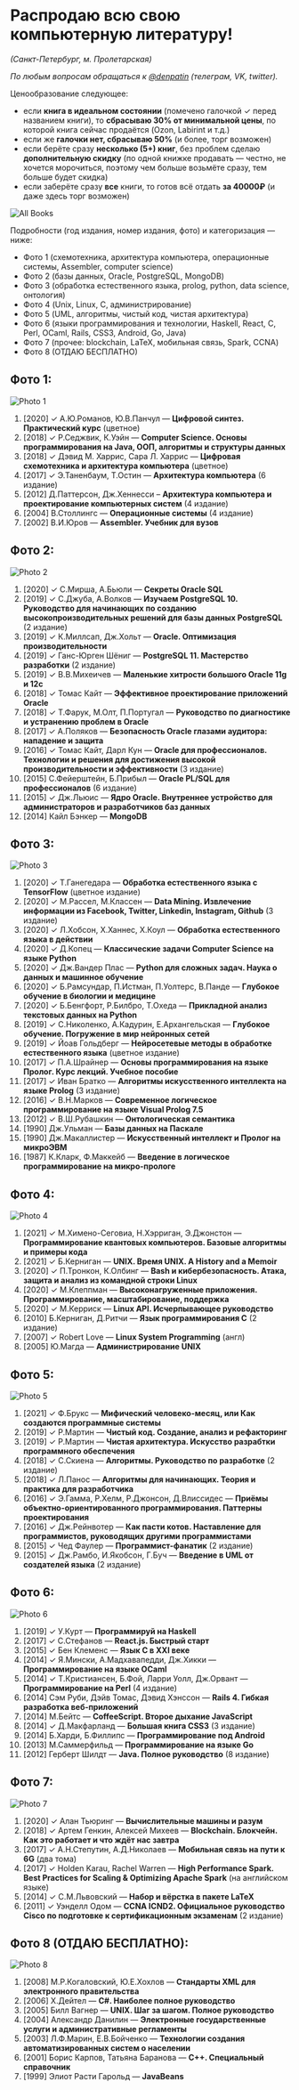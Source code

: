 Распродаю всю свою компьютерную литературу!
===========================================

_(Санкт-Петербург, м. Пролетарская)_

_По любым вопросам обращаться к [@denpatin](https://t.me/denpatin) (телеграм, VK, twitter)._

Ценообразование следующее:

* если **книга в идеальном состоянии** (помечено галочкой ✓ перед названием книги),
то **сбрасываю 30% от минимальной цены**, по которой книга сейчас продаётся (Ozon, Labirint и т.д.)
* если же **галочки нет, сбрасываю 50%** (и более, торг возможен)
* если берёте сразу **несколько (5+) книг**, без проблем сделаю **дополнительную скидку** (по одной книжке продавать — честно, не хочется морочиться, поэтому чем больше возьмёте сразу, тем больше будет скидка)
* если заберёте сразу **все** книги, то готов всё отдать **за 40000₽** (и даже здесь торг возможен)

![All Books](all%20books.JPG)

Подробности (год издания, номер издания, фото) и категоризация — ниже:

* Фото 1 (схемотехника, архитектура компьютера, операционные системы, Assembler, computer science)
* Фото 2 (базы данных, Oracle, PostgreSQL, MongoDB)
* Фото 3 (обработка естественного языка, prolog, python, data science, онтология)
* Фото 4 (Unix, Linux, C, администрирование)
* Фото 5 (UML, алгоритмы, чистый код, чистая архитектура)
* Фото 6 (языки программирования и технологии, Haskell, React, C, Perl, OCaml, Rails, CSS3, Android, Go, Java)
* Фото 7 (прочее: blockchain, LaTeX, мобильная связь, Spark, CCNA)
* Фото 8 (ОТДАЮ БЕСПЛАТНО)

## Фото 1:

![Photo 1](photo%201.JPG)

1. [2020] ✓ А.Ю.Романов, Ю.В.Панчул — **Цифровой синтез. Практический курс** (цветное)
1. [2018] ✓ Р.Седжвик, К.Уэйн — **Computer Science. Основы программирования на Java, ООП, алгоритмы и структуры данных**
1. [2018] ✓ Дэвид М. Харрис, Сара Л. Харрис — **Цифровая схемотехника и архитектура компьютера** (цветное)
1. [2017] ✓ Э.Таненбаум, Т.Остин — **Архитектура компьютера** (6 издание)
1. [2012] Д.Паттерсон, Дж.Хеннесси – **Архитектура компьютера и проектирование компьютерных систем** (4 издание)
1. [2004] В.Столлингс — **Операционные системы** (4 издание)
1. [2002] В.И.Юров — **Assembler. Учебник для вузов**

## Фото 2:

![Photo 2](photo%202.JPG)

1. [2020] ✓ С.Мирша, А.Бьюли — **Секреты Oracle SQL**
1. [2019] ✓ С.Джуба, А.Волков — **Изучаем PostgreSQL 10. Руководство для начинающих по созданию высокопроизводительных решений для базы данных PostgreSQL** (2 издание)
1. [2019] ✓ К.Миллсап, Дж.Хольт — **Oracle. Оптимизация производительности**
1. [2019] ✓ Ганс-Юрген Шёниг — **PostgreSQL 11. Мастерство разработки** (2 издание)
1. [2019] ✓ В.В.Михеичев — **Маленькие хитрости большого Oracle 11g и 12c**
1. [2018] ✓ Томас Кайт — **Эффективное проектирование приложений Oracle**
1. [2018] ✓ Т.Фарук, М.Олт, П.Португал — **Руководство по диагностике и устранению проблем в Oracle**
1. [2017] ✓ А.Поляков — **Безопасность Oracle глазами аудитора: нападение и защита**
1. [2016] ✓ Томас Кайт, Дарл Кун — **Oracle для профессионалов. Технологии и решения для достижения высокой производительности и эффективности** (3 издание)
1. [2015] С.Фейерштейн, Б.Прибыл — **Oracle PL/SQL для профессионалов** (6 издание)
1. [2015] ✓ Дж.Льюис — **Ядро Oracle. Внутреннее устройство для администраторов и разработчиков баз данных**
1. [2014] Кайл Бэнкер — **MongoDB**

## Фото 3:

![Photo 3](photo%203.JPG)

1. [2020] ✓ Т.Ганегедара — **Обработка естественного языка с TensorFlow** (цветное издание)
1. [2020] ✓ М.Рассел, М.Классен — **Data Mining. Извлечение информации из Facebook, Twitter, Linkedin, Instagram, Github** (3 издание)
1. [2020] ✓ Л.Хобсон, Х.Ханнес, Х.Коул — **Обработка естественного языка в действии**
1. [2020] ✓ Д.Копец — **Классические задачи Computer Science на языке Python**
1. [2020] ✓ Дж.Вандер Плас — **Python для сложных задач. Наука о данных и машинное обучение**
1. [2020] ✓ Б.Рамсундар, П.Истман, П.Уолтерс, В.Панде — **Глубокое обучение в биологии и медицине**
1. [2020] ✓ Б.Бенгфорт, Р.Билбро, Т.Охеда — **Прикладной анализ текстовых данных на Python**
1. [2019] ✓ С.Николенко, А.Кадурин, Е.Архангельская — **Глубокое обучение. Погружение в мир нейронных сетей**
1. [2019] ✓ Йоав Гольдберг — **Нейросетевые методы в обработке естественного языка** (цветное издание)
1. [2017] ✓ П.А.Шрайнер — **Основы программирования на языке Пролог. Курс лекций. Учебное пособие**
1. [2017] ✓ Иван Братко — **Алгоритмы искусственного интеллекта на языке Prolog** (3 издание)
1. [2016] ✓ В.Н.Марков — **Современное логическое программирование на языке Visual Prolog 7.5**
1. [2012] ✓ В.Ш.Рубашкин — **Онтологическая семантика**
1. [1990] Дж.Ульман — **Базы данных на Паскале**
1. [1990] Дж.Макаллистер — **Искусственный интеллект и Пролог на микроЭВМ**
1. [1987] К.Кларк, Ф.Маккейб — **Введение в логическое программирование на микро-прологе**

## Фото 4:

![Photo 4](photo%204.JPG)

1. [2021] ✓ М.Химено-Сеговиа, Н.Хэрриган, Э.Джонстон — **Программирование квантовых компьютеров. Базовые алгоритмы и примеры кода**
1. [2021] ✓ Б.Керниган — **UNIX. Время UNIX. A History and a Memoir**
1. [2020] ✓ П.Тронкон, К.Олбинг — **Bash и кибербезопасность. Атака, защита и анализ из командной строки Linux**
1. [2020] ✓ М.Клеппман — **Высоконагруженные приложения. Программирование, масштабирование, поддержка**
1. [2020] ✓ М.Керриск — **Linux API. Исчерпывающее руководство**
1. [2010] Б.Керниган, Д.Ритчи — **Язык программирования C** (2 издание)
1. [2007] ✓ Robert Love — **Linux System Programming** (англ)
1. [2005] Ю.Магда — **Администрирование UNIX**

## Фото 5:

![Photo 5](photo%205.JPG)

1. [2021] ✓ Ф.Брукс — **Мифический человеко-месяц, или Как создаются программные системы**
1. [2019] ✓ Р.Мартин — **Чистый код. Создание, анализ и рефакторинг**
1. [2019] ✓ Р.Мартин — **Чистая архитектура. Искусство разрабтки программного обеспечения**
1. [2018] ✓ С.Скиена — **Алгоритмы. Руководство по разработке** (2 издание)
1. [2018] ✓ Л.Панос — **Алгоритмы для начинающих. Теория и практика для разработчика**
1. [2016] ✓ Э.Гамма, Р.Хелм, Р.Джонсон, Д.Влиссидес — **Приёмы объектно-ориентированного программирования. Паттерны проектирования**
1. [2016] ✓ Дж.Рейнвотер — **Как пасти котов. Наставление для программистов, руководящих другими программистами**
1. [2015] ✓ Чед Фаулер — **Программист-фанатик** (2 издание)
1. [2015] ✓ Дж.Рамбо, И.Якобсон, Г.Буч — **Введение в UML от создателей языка** (2 издание)

## Фото 6:

![Photo 6](photo%206.JPG)

1. [2019] ✓ У.Курт — **Программируй на Haskell**
1. [2017] ✓ С.Стефанов — **React.js. Быстрый старт**
1. [2015] ✓ Бен Клеменс — **Язык C в XXI веке**
1. [2014] ✓ Я.Мински, А.Мадхавапедди, Дж.Хикки — **Программирование на языке OCaml**
1. [2014] ✓ Т.Кристиансен, Б.Фой, Ларри Уолл, Дж.Орвант — **Программирование на Perl** (4 издание)
1. [2014] Сэм Руби, Дэйв Томас, Дэвид Хэнссон — **Rails 4. Гибкая разработка веб-приложений**
1. [2014] М.Бейтс — **CoffeeScript. Второе дыхание JavaScript**
1. [2014] ✓ Д.Макфарланд — **Большая книга CSS3** (3 издание)
1. [2014] Б.Харди, Б.Филлипс — **Программирование под Android**
1. [2013] М.Саммерфильд — **Программирование на языке Go**
1. [2012] Герберт Шилдт — **Java. Полное руководство** (8 издание)

## Фото 7:

![Photo 7](photo%207.JPG)

1. [2020] ✓ Алан Тьюринг — **Вычислительные машины и разум**
1. [2018] ✓ Артем Генкин, Алексей Михеев — **Blockchain. Блокчейн. Как это работает и что ждёт нас завтра**
1. [2017] ✓ А.Н.Степутин, А.Д.Николаев — **Мобильная связь на пути к 6G** (два тома)
1. [2017] ✓ Holden Karau, Rachel Warren — **High Performance Spark. Best Practices for Scaling & Optimizing Apache Spark** (на английском языке)
1. [2014] ✓ С.М.Львовский — **Набор и вёрстка в пакете LaTeX**
1. [2011] ✓ Уэнделл Одом — **CCNA ICND2. Официальное руководство Cisco по подготовке к сертификационным экзаменам** (2 издание)

## Фото 8 (ОТДАЮ БЕСПЛАТНО):

![Photo 8](photo%208.JPG)

1. [2008] М.Р.Когаловский, Ю.Е.Хохлов — **Стандарты XML для электронного правительства**
1. [2006] Х.Дейтел — **C#. Наиболее полное руководство**
1. [2005] Билл Вагнер — **UNIX. Шаг за шагом. Полное руководство**
1. [2004] Александр Данилин — **Электронные государственные услуги и административные регламенты**
1. [2003] Л.Ф.Марин, Е.В.Бойченко — **Технологии создания автоматизированных систем о населении**
1. [2001] Борис Карпов, Татьяна Баранова — **C++. Специальный справочник**
1. [1999] Элиот Расти Гарольд — **JavaBeans**
